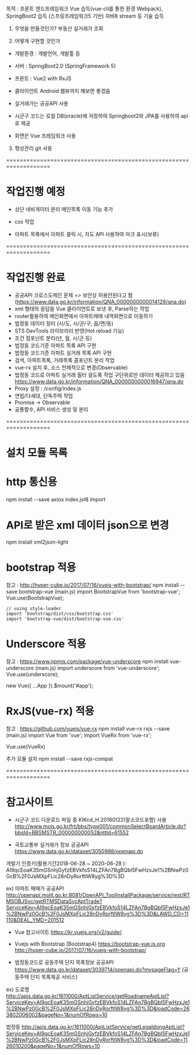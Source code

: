 목적 : 프론트 엔드프레임워크 Vue 습득(vue-cli를 통한 환경 Webpack),
       SpringBoot2 습득 (스프링프레임워크5 기반) 
       자바8 stream 등 기술 습득
       

1. 무엇을 만들것인가?
 부동산 실거래가 조회


2. 어떻게 구현할 것인가
 - 개발환경 : 개발언어, 개발툴 등
 - 서버 : SpringBoot2.0 (SpringFramework 5)
 - 프론트 : Vue2 with RxJS
 - 클라이언트 Android 웹뷰까지 해보면 좋겠음

  - 실거래가는 공공API 사용
  - 시군구 코드는 로컬 DB(oracle)에 저장하여 Springboot2와 JPA를 사용하여 api로 제공
  - 화면은 Vue 프레임워크 사용

3. 형상관리 
 git 사용

===================================================================
# 작업진행 예정

- 상단 네비게이터 분리
  메인목록 이동 기능 추가
  
- css 작업
- 아파트 목록에서 아파트 클릭 시, 지도 API 사용하여 마크 표시(보류)



===================================================================
# 작업진행 완료
- 공공API 크로스도메인 문제 => 보안상 허용안된다고 함
  (https://www.data.go.kr/information/QNA_0000000000014129/qna.do)
- xml 형태의 응답을 Vue 클라이언트로 보낸 후, Parse하는 작업
- router활용하여 메인화면에서 아파트매매 내역화면으로 이동하기
- 법정동 데이터 정리 (시/도, 시/군/구, 읍/면/동)
- STS DevTools 라이브러리 반영(Hot reload 기능)
- 조건 컴포넌트 분리(년, 월, 시/군 등)
- 법정동 코드기준 아파트 목록 API 구현
- 법정동 코드기준 아파트 실거래 목록 API 구현
- 검색, 아파트목록, 거래목록 콤포넌트 분리 작업
- vue-rx 설치 후, 소스 전체적으로 변경(Observable)
- 법정동 코드로 아파트 실거래 필터 걸도록 작업
  구단위로만 데이터 제공하고 있음
  https://www.data.go.kr/information/QNA_0000000000016947/qna.do
- Proxy 설정 : /config/index.js
- 연립/다세대, 단독주택 작업
- Promise -> Observable
- 공통함수, API 서비스 생성 및 분리




===================================================================
# 설치 모듈 목록

# http 통신용
npm install --save axios
index.js에 import

# API로 받은 xml 데이터 json으로 변경
npm install xml2json-light


# bootstrap 적용
참고 : http://hyper-cube.io/2017/07/16/vuejs-with-bootstrap/
 npm install --save bootstrap-vue
    (main.js)
    import BootstrapVue from 'bootstrap-vue';
    Vue.use(BootstrapVue);

    // using style-loader
    import 'bootstrap/dist/css/bootstrap.css'
    import 'bootstrap-vue/dist/bootstrap-vue.css'

# Underscore 적용
 참고 : https://www.npmjs.com/package/vue-underscore
  npm install vue-underscore
  (main.js)
  import underscore from 'vue-underscore';
  Vue.use(underscore);
 
  new Vue({
    ...App
  }).$mount('#app');

# RxJS(vue-rx) 적용
  참고 : https://github.com/vuejs/vue-rx
  npm install vue-rx rxjs --save
  (main.js)
  import Vue from 'vue';
  import VueRx from 'vue-rx';

  Vue.use(VueRx)

  추가 모듈 설치
  npm install --save rxjs-compat

===================================================================

# 참고사이트
- 시군구 코드
  다운로드 파일 중 KIKcd_H.20180122(말소코드포함) 사용
  http://www.mois.go.kr/frt/bbs/type001/commonSelectBoardArticle.do?bbsId=BBSMSTR_000000000052&nttId=61552

- 국토교통부 실거래가 정보 공공API
  https://www.data.go.kr/dataset/3050988/openapi.do

 개발기 인증키(활용기간2018-06-28 ~ 2020-06-28 ):
 AI9qcEoaK35mGSnhjGyfzEBVkfoS14LZFAn7BgBQbI5FwHzxJe1%2BNwPz0GcB%2F0JsMXpFLic28nDyRorftIW8yg%3D%3D

ex) 아파트 매매가 공공API
http://openapi.molit.go.kr:8081/OpenAPI_ToolInstallPackage/service/rest/RTMSOBJSvc/getRTMSDataSvcAptTrade?ServiceKey=AI9qcEoaK35mGSnhjGyfzEBVkfoS14LZFAn7BgBQbI5FwHzxJe1%2BNwPz0GcB%2F0JsMXpFLic28nDyRorftIW8yg%3D%3D&LAWD_CD=11110&DEAL_YMD=201512

- Vue 참고사이트
https://kr.vuejs.org/v2/guide/

- Vuejs with Bootstrap (Bootstrap4)
 https://bootstrap-vue.js.org
 http://hyper-cube.io/2017/07/16/vuejs-with-bootstrap/

- 법정동코드로 공동주택 단지 목록정보 공공API
 https://www.data.go.kr/dataset/3039714/openapi.do?mypageFlag=Y (공동주택 단지 목록제공 서비스)

 ex)
 도로명
 http://apis.data.go.kr/1611000/AptListService/getRoadnameAptList?ServiceKey=AI9qcEoaK35mGSnhjGyfzEBVkfoS14LZFAn7BgBQbI5FwHzxJe1%2BNwPz0GcB%2F0JsMXpFLic28nDyRorftIW8yg%3D%3D&loadCode=263802006002&pageNo=1&numOfRows=10

 법정동
 http://apis.data.go.kr/1611000/AptListService/getLegaldongAptList?ServiceKey=AI9qcEoaK35mGSnhjGyfzEBVkfoS14LZFAn7BgBQbI5FwHzxJe1%2BNwPz0GcB%2F0JsMXpFLic28nDyRorftIW8yg%3D%3D&loadCode=1126010200&pageNo=1&numOfRows=10

